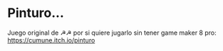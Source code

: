 # Pinturo...

Juego original de ☭☭ por si quiere jugarlo sin tener game maker 8 pro:
https://cumune.itch.io/pinturo
